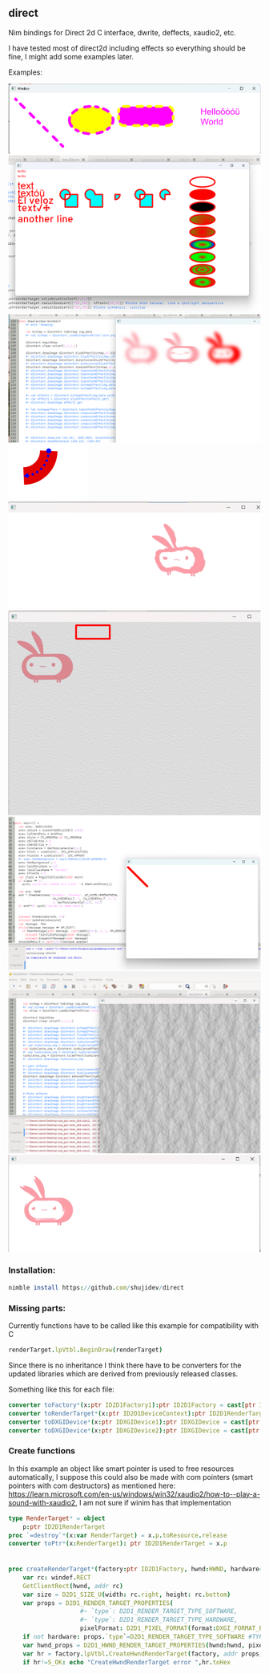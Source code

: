 ## direct
Nim bindings for Direct 2d C interface, dwrite, deffects, xaudio2, etc.

I have tested most of direct2d including effects so everything should be fine, I might add some examples later.

Examples:

![simple_test](examples/simple_test.png)
![composition_gradients](examples/composition_gradients.png)
![shadow](examples/shadow.png)
![stroke](examples/stroke.png)
![displacement](examples/displacement.png)
![effects](examples/effects.png)
![line](examples/line.png)
![noise](examples/noise.png)
![point_specular](examples/point_specular.png)



### Installation:
```nim
nimble install https://github.com/shujidev/direct
```

### Missing parts:
Currently functions have to be called like this example for compatibility with C
```nim
renderTarget.lpVtbl.BeginDraw(renderTarget)
```

Since there is no inheritance I think there have to be converters for the updated libraries which are derived from previously released classes.

Something like this for each file:
```nim
converter toFactory*(x:ptr ID2D1Factory1):ptr ID2D1Factory = cast[ptr ID2D1Factory](x)
converter toRenderTarget*(x:ptr ID2D1DeviceContext):ptr ID2D1RenderTarget = cast[ptr ID2D1RenderTarget](x)
converter toDXGIDevice*(x:ptr IDXGIDevice1):ptr IDXGIDevice = cast[ptr IDXGIDevice](x)
converter toDXGIDevice*(x:ptr IDXGIDevice2):ptr IDXGIDevice = cast[ptr IDXGIDevice](x)
```


### Create functions
In this example an object like smart pointer is used to free resources automatically, I suppose this could also be made with com pointers (smart pointers with com destructors) as mentioned here: https://learn.microsoft.com/en-us/windows/win32/xaudio2/how-to--play-a-sound-with-xaudio2, I am not sure if winim has that implementation

```nim
type RenderTarget* = object
    p:ptr ID2D1RenderTarget
proc `=destroy`*(x:var RenderTarget) = x.p.toResource.release
converter toPtr*(x:RenderTarget): ptr ID2D1RenderTarget = x.p


proc createRenderTarget*(factory:ptr ID2D1Factory, hwnd:HWND, hardware=true): RenderTarget =
    var rc: windef.RECT
    GetClientRect(hwnd, addr rc)
    var size = D2D1_SIZE_U(width: rc.right, height: rc.bottom)
    var props = D2D1_RENDER_TARGET_PROPERTIES(
                    #~ `type`: D2D1_RENDER_TARGET_TYPE_SOFTWARE,
                    #~ `type`: D2D1_RENDER_TARGET_TYPE_HARDWARE,
                    pixelFormat: D2D1_PIXEL_FORMAT(format:DXGI_FORMAT_B8G8R8A8_UNORM, alphaMode:D2D1_ALPHA_MODE_PREMULTIPLIED)) #alpha mode:UNKNOWN,PREMULTIPLIED,IGNORE
    if not hardware: props.`type`=D2D1_RENDER_TARGET_TYPE_SOFTWARE #TYPE_SOFTWARE is important if want to get a bitmap from rendertarget
    var hwnd_props = D2D1_HWND_RENDER_TARGET_PROPERTIES(hwnd:hwnd, pixelSize:size)
    var hr = factory.lpVtbl.CreateHwndRenderTarget(factory, addr props, addr hwnd_props, cast[ptr ptr ID2D1HwndRenderTarget](addr result.p))
    if hr!=S_OK: echo "CreateHwndRenderTarget error ",hr.toHex
 ```
